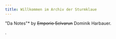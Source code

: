```yaml
---
title: Willkommen im Archiv der Sturmklaue
---
```

  
"Da Notes"*
by ~~Emporio Selvarun~~ Dominik Harbauer. 

.
